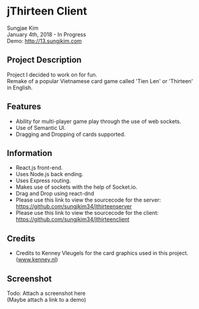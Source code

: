 # jThirteen Client
Sungjae Kim  
January 4th, 2018 - In Progress  
Demo: http://13.sungjkim.com

## Project Description
Project I decided to work on for fun.  
Remake of a popular Vietnamese card game called 'Tien Len' or 'Thirteen' in English.  

## Features
- Ability for multi-player game play through the use of web sockets.
- Use of Semantic UI.
- Dragging and Dropping of cards supported.

## Information
- React.js front-end.
- Uses Node.js back ending.
- Uses Express routing.
- Makes use of sockets with the help of Socket.io.
- Drag and Drop using react-dnd
- Please use this link to view the sourcecode for the server:
https://github.com/sungjkim34/jthirteenserver
- Please use this link to view the sourcecode for the client:
https://github.com/sungjkim34/jthirteenclient

## Credits
- Credits to Kenney Vleugels for the card graphics used in this project. (www.kenney.nl)

## Screenshot
Todo: Attach a screenshot here  
(Maybe attach a link to a demo)
